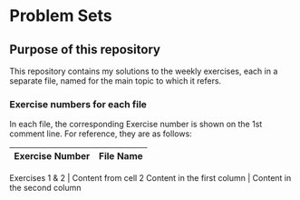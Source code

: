 # Problem Sets

## Purpose of this repository

This repository contains my solutions to the weekly exercises, each in a separate file, named for the main topic to which it refers. 

### Exercise numbers for each file

In each file, the corresponding Exercise number is shown on the 1st comment line. For reference, they are as follows:

Exercise Number  | File Name
---------------- | -------------

Exercises 1 & 2  | Content from cell 2
Content in the first column | Content in the second column

